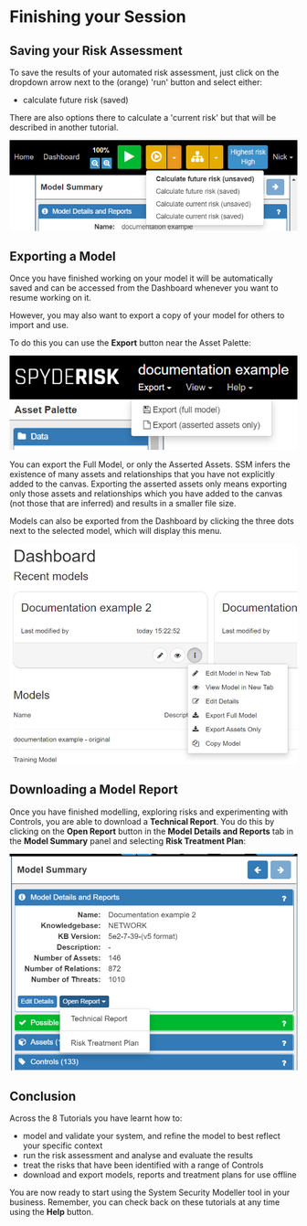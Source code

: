 # Finishing your Session

## Saving your Risk Assessment

To save the results of your automated risk assessment, just click on the dropdown arrow next to the (orange) 'run' button and select either:

* calculate future risk (saved)

There are also options there to calculate a 'current risk' but that will be described in another tutorial.

![Saving Risk Assessment results](../images/image%20(49).png)

## Exporting a Model

Once you have finished working on your model it will be automatically saved and can be accessed from the Dashboard whenever you want to resume working on it.

However, you may also want to export a copy of your model for others to import and use.

To do this you can use the **Export** button near the Asset Palette:

![Export Model](../images/image%20(47).png)

You can export the Full Model, or only the Asserted Assets. SSM infers the existence of many assets and relationships that you have not explicitly added to the canvas. Exporting the asserted assets only means exporting only those assets and relationships which you have added to the canvas (not those that are inferred) and results in a smaller file size.

Models can also be exported from the Dashboard by clicking the three dots next to the selected model, which will display this menu.

![Export from Dashboard](../images/image%20(48).png)

## Downloading a Model Report

Once you have finished modelling, exploring risks and experimenting with Controls, you are able to download a **Technical Report**. You do this by clicking on the **Open Report** button in the **Model Details and Reports** tab in the **Model Summary** panel and selecting **Risk Treatment Plan**:

![Risk Treatment Plan](../images/image%20(51).png)

## Conclusion

Across the 8 Tutorials you have learnt how to:

* model and validate your system, and refine the model to best reflect your specific context
* run the risk assessment and analyse and evaluate the results
* treat the risks that have been identified with a range of Controls
* download and export models, reports and treatment plans for use offline

You are now ready to start using the System Security Modeller tool in your business. Remember, you can check back on these tutorials at any time using the **Help** button.
